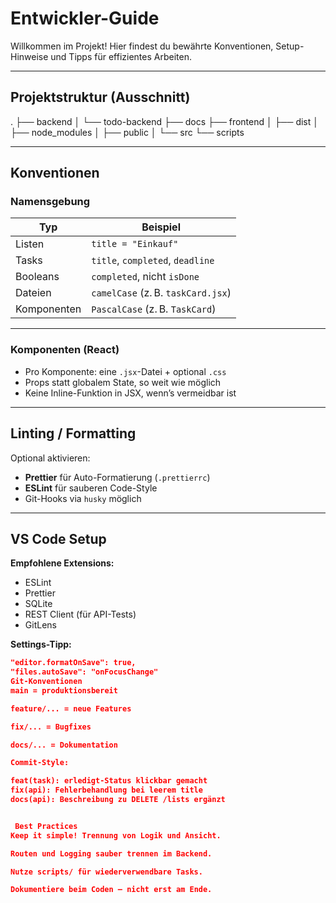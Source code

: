 # Entwickler-Guide

Willkommen im Projekt! Hier findest du bewährte Konventionen, Setup-Hinweise und Tipps für effizientes Arbeiten.

---

## Projektstruktur (Ausschnitt)

.
├── backend
│   └── todo-backend
├── docs
├── frontend
│   ├── dist
│   ├── node_modules
│   ├── public
│   └── src
└── scripts

---

##  Konventionen

###  Namensgebung

| Typ            | Beispiel                   |
|----------------|----------------------------|
| Listen         | `title = "Einkauf"`        |
| Tasks          | `title`, `completed`, `deadline` |
| Booleans       | `completed`, nicht `isDone` |
| Dateien        | `camelCase` (z. B. `taskCard.jsx`) |
| Komponenten    | `PascalCase` (z. B. `TaskCard`) |

---

###  Komponenten (React)

- Pro Komponente: eine `.jsx`-Datei + optional `.css`
- Props statt globalem State, so weit wie möglich
- Keine Inline-Funktion in JSX, wenn’s vermeidbar ist

---

##  Linting / Formatting

Optional aktivieren:

- **Prettier** für Auto-Formatierung (`.prettierrc`)
- **ESLint** für sauberen Code-Style
- Git-Hooks via `husky` möglich

---

##  VS Code Setup

**Empfohlene Extensions:**

- ESLint
- Prettier
- SQLite
- REST Client (für API-Tests)
- GitLens

**Settings-Tipp:**

```json
"editor.formatOnSave": true,
"files.autoSave": "onFocusChange"
Git-Konventionen
main = produktionsbereit

feature/... = neue Features

fix/... = Bugfixes

docs/... = Dokumentation

Commit-Style:

feat(task): erledigt-Status klickbar gemacht
fix(api): Fehlerbehandlung bei leerem title
docs(api): Beschreibung zu DELETE /lists ergänzt


 Best Practices
Keep it simple! Trennung von Logik und Ansicht.

Routen und Logging sauber trennen im Backend.

Nutze scripts/ für wiederverwendbare Tasks.

Dokumentiere beim Coden – nicht erst am Ende.
